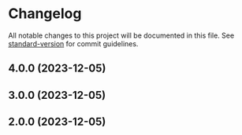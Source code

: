 # Changelog

All notable changes to this project will be documented in this file. See [standard-version](https://github.com/conventional-changelog/standard-version) for commit guidelines.

## 4.0.0 (2023-12-05)

## 3.0.0 (2023-12-05)

## 2.0.0 (2023-12-05)
